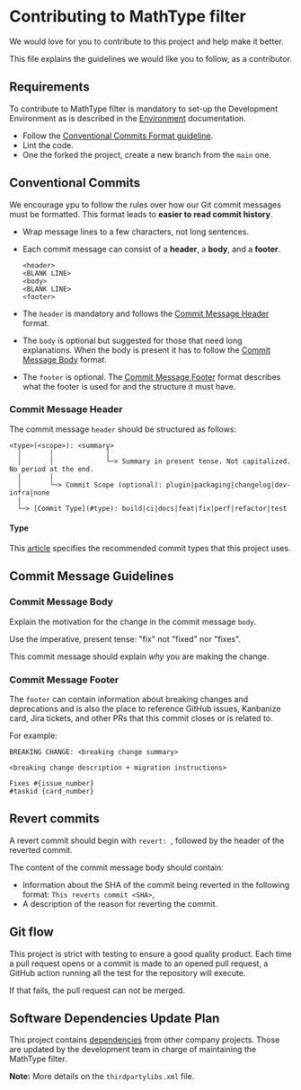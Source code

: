 # Contributing to MathType filter

We would love for you to contribute to this project and help make it better.

This file explains the guidelines we would like you to follow, as a contributor.

## Requirements

To contribute to MathType filter is mandatory to set-up the Development Environment as is described in the [Environment](../environment/README.md) documentation.

- Follow the [Conventional Commits Format guideline](#conventional-commits).
- Lint the code.
- One the forked the project, create a new branch from the `main` one.

## Conventional Commits

We encourage ypu to follow the rules over how our Git commit messages must be formatted.
This format leads to **easier to read commit history**.

- Wrap message lines to a few characters, not long sentences.

- Each commit message can consist of a **header**, a **body**, and a **footer**.

    ```
    <header>
    <BLANK LINE>
    <body>
    <BLANK LINE>
    <footer>
    ```

- The `header` is mandatory and follows the [Commit Message Header](#commit-message-header) format.

- The `body` is optional but suggested for those that need long explanations.
  When the body is present it has to follow the [Commit Message Body](#commit-message-body) format.

- The `footer` is optional. The [Commit Message Footer](#commit-message-footer) format describes what the footer is used for and the structure it must have.

### Commit Message Header

The commit message `header` should be structured as follows:

```
<type>(<scope>): <summary>
  │       │             │
  │       │             └─> Summary in present tense. Not capitalized. No period at the end.
  │       │
  │       └─> Commit Scope (optional): plugin|packaging|changelog|dev-infra|none
  │
  └─> [Commit Type](#type): build|ci|docs|feat|fix|perf|refactor|test
```

#### Type

This [article](https://medium.com/@noriller/docs-conventional-commits-feat-fix-refactor-which-is-which-531614fcb65a) specifies the recommended commit types that this project uses.

## Commit Message Guidelines


### Commit Message Body

Explain the motivation for the change in the commit message `body`.

Use the imperative, present tense: "fix" not "fixed" nor "fixes".

This commit message should explain _why_ you are making the change.

### Commit Message Footer

The `footer` can contain information about breaking changes and deprecations and is also the place to reference GitHub issues, Kanbanize card, Jira tickets, and other PRs that this commit closes or is related to.

For example:

```
BREAKING CHANGE: <breaking change summary>

<breaking change description + migration instructions>

Fixes #{issue_number}
#taskid {card_number}
```

## Revert commits

A revert commit should begin with `revert: `, followed by the header of the reverted commit.

The content of the commit message body should contain:

- Information about the SHA of the commit being reverted in the following format: `This reverts commit <SHA>`,
- A description of the reason for reverting the commit.

## Git flow

This project is strict with testing to ensure a good quality product. Each time a pull request opens or a commit is made to an opened pull request, a GitHub action running all the test for the repository will execute. 

If that fails, the pull request can not be merged.

## Software Dependencies Update Plan

This project contains [dependencies](../misc/DEPENDENCIES.md) from other company projects. Those are updated by the development team in charge of maintaining the MathType filter.

**Note:** More details on the `thirdpartylibs.xml` file.

